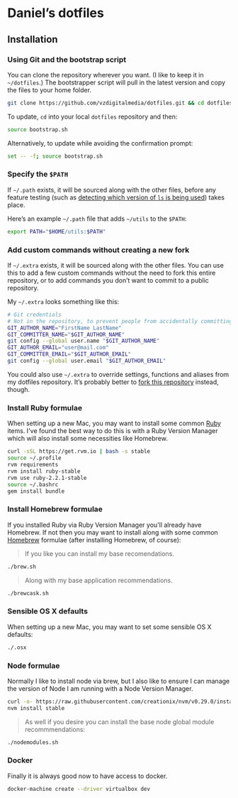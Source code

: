 # Daniel’s dotfiles

## Installation

### Using Git and the bootstrap script

You can clone the repository wherever you want. (I like to keep it in `~/dotfiles`.) The bootstrapper script will pull in the latest version and copy the files to your home folder.

```bash
git clone https://github.com/vzdigitalmedia/dotfiles.git && cd dotfiles && source bootstrap.sh
```

To update, `cd` into your local `dotfiles` repository and then:

```bash
source bootstrap.sh
```

Alternatively, to update while avoiding the confirmation prompt:

```bash
set -- -f; source bootstrap.sh
```

### Specify the `$PATH`

If `~/.path` exists, it will be sourced along with the other files, before any feature testing (such as [detecting which version of `ls` is being used](https://github.com/mathiasbynens/dotfiles/blob/aff769fd75225d8f2e481185a71d5e05b76002dc/.aliases#L21-26)) takes place.

Here’s an example `~/.path` file that adds `~/utils` to the `$PATH`:

```bash
export PATH="$HOME/utils:$PATH"
```

### Add custom commands without creating a new fork

If `~/.extra` exists, it will be sourced along with the other files. You can use this to add a few custom commands without the need to fork this entire repository, or to add commands you don’t want to commit to a public repository.

My `~/.extra` looks something like this:

```bash
# Git credentials
# Not in the repository, to prevent people from accidentally committing under my name
GIT_AUTHOR_NAME="FirstName LastName"
GIT_COMMITTER_NAME="$GIT_AUTHOR_NAME"
git config --global user.name "$GIT_AUTHOR_NAME"
GIT_AUTHOR_EMAIL="user@mail.com"
GIT_COMMITTER_EMAIL="$GIT_AUTHOR_EMAIL"
git config --global user.email "$GIT_AUTHOR_EMAIL"
```

You could also use `~/.extra` to override settings, functions and aliases from my dotfiles repository. It’s probably better to [fork this repository](https://github.com/mathiasbynens/dotfiles/fork) instead, though.


### Install Ruby formulae

When setting up a new Mac, you may want to install some common [Ruby](https://www.ruby-lang.org/en/) items.  I've found the best way to do this is with a Ruby Version Manager which will also install some necessities like Homebrew.

```bash
curl -sSL https://get.rvm.io | bash -s stable
source ~/.profile
rvm requirements
rvm install ruby-stable
rvm use ruby-2.2.1-stable
source ~/.bashrc
gem install bundle
```

### Install Homebrew formulae

If you installed Ruby via Ruby Version Manager you'll already have Homebrew.  If not then you may want to install along with some common [Homebrew](http://brew.sh/) formulae (after installing Homebrew, of course):

> If you like you can install my base recomendations.

```bash
./brew.sh
```
> Along with my base application recommendations.

```bash
./brewcask.sh
```

### Sensible OS X defaults

When setting up a new Mac, you may want to set some sensible OS X defaults:

```bash
./.osx
```

### Node formulae

Normally I like to install node via brew, but I also like to ensure I can manage the version of Node I am running with a Node Version Manager.

```bash
curl -o- https://raw.githubusercontent.com/creationix/nvm/v0.29.0/install.sh | bash
nvm install stable
```

> As well if you desire you can install the base node global module recommmendations:

```bash
./nodemodules.sh
```

### Docker

Finally it is always good now to have access to docker.

```bash
docker-machine create --driver virtualbox dev
```
